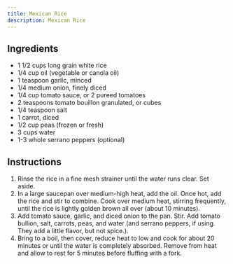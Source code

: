 ```yaml
---
title: Mexican Rice
description: Mexican Rice
---
```


## Ingredients
* 1 1/2 cups long grain white rice
* 1/4 cup oil (vegetable or canola oil)
* 1 teaspoon garlic, minced
* 1/4 medium onion, finely diced
* 1/4 cup tomato sauce, or 2 pureed tomatoes
* 2 teaspoons tomato bouillon granulated, or cubes
* 1/4 teaspoon salt
* 1 carrot, diced
* 1/2 cup peas (frozen or fresh)
* 3 cups water
* 1-3 whole serrano peppers (optional)

## Instructions
1. Rinse the rice in a fine mesh strainer until the water runs clear. Set aside.
1. In a large saucepan over medium-high heat, add the oil. Once hot, add the rice and stir to combine. Cook over medium heat, stirring frequently, until the rice is lightly golden brown all over (about 10 minutes).
1. Add tomato sauce, garlic, and diced onion to the pan. Stir. Add tomato bullion, salt, carrots, peas, and water (and serrano peppers, if using. They add a little flavor, but not spice.).
1. Bring to a boil, then cover, reduce heat to low and cook for about 20 minutes or until the water is completely absorbed.  Remove from heat and allow to rest for 5 minutes before fluffing with a fork.